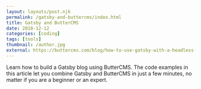 ```yaml
---
layout: layouts/post.njk
permalink: /gatsby-and-buttercms/index.html
title: Gatsby and ButterCMS
date: 2018-12-12
categories: [coding]
tags: [tools]
thumbnail: /author.jpg
external: https://buttercms.com/blog/how-to-use-gatsby-with-a-headless-cms
---
```


Learn how to build a Gatsby blog using ButterCMS. The code examples in this article let you combine Gatsby and ButterCMS in just a few minutes, no matter if you are a beginner or an expert.

<!--

Learn how to build a Gatsby blog using ButterCMS. The code examples in this article let you combine Gatsby and ButterCMS in just a few minutes, no matter if you are a beginner or an expert.

## Why Gatsby and ButterCMS?

Gatsby is a static site generator based on React and GraphQL. ButterCMS is a headless CMS and blogging platform. What does that mean and why should you use them?

A static site (HTML, CSS and JavaScript) is fast, secure and flexible. There is no database or server-side code that attackers can exploit. A static site generator pulls data from APIs, databases or files and generates pages using layouts.

As a developer you propably want to write your content as Markdown files. However, if your static site's content has to be managed by non-developers, they'll prefer a CMS. A headless CMS offers a read-only API, that can be read by your static site generator.

Gatsby combines React, GraphQL, webpack and other front-end technologies to provide a great developer experience. It's a great choice if you are already familiar with React and JSX. ButterCMS allows you to add a CMS to your Gatsby sites without having to worry about hosting, security, or performance. You can focus on implementing your front-end.

Now that we know the benefits of Gatsby and ButterCMS, let's get started!

## Setup

First, create a ButterCMS account. You'll be provided with an API token and an example blog post. You'll need both for this tutorial.

Next, install the Gatsby CLI.

```bash
npm install --global gatsby-cli
```

You can then create a new site from the official starting template. If you navigate to the directory and run `gatsby develop`, Gatsby will start a hot-reloading server at
<http://localhost:8000/>. This way, you don’t have to refresh your page as Gatsby injects new versions of the files that you edited at runtime.

```bash
gatsby new gatsby-site https://github.com/gatsbyjs/gatsby-starter-default
cd gatsby-site
gatsby develop
```

## Posts

When building with Gatsby, you access your data via the query language [GraphQL](https://graphql.org/). There are many official and community plugins that fetch data from remote or local locations and make it available via GraphQL. These plugins are called "source plugins" and there is already a [Gatsby Source Plugin for ButterCMS](https://www.gatsbyjs.org/packages/gatsby-source-buttercms/?=buttercms) you can install.

```bash
npm install --save gatsby-source-buttercms
```

Add the plugin to your `gatsby-config.js` and copy and paste your ButterCMS API token.

```js
module.exports = {
  plugins: [
    {
      resolve: 'gatsby-source-buttercms',
      options: {
        authToken: 'your_api_token'
      }
    }
  ]
}
```

After this change, you might have to restart the hot-reloading server (`gatsby develop`) before you can test the GraphQL fields and types the plugin is providing.

Head to GraphiQL, the in-browser IDE for exploring GraphQL, at <http://localhost:8000/___graphql> and explore the `butterPost` and `allButterPost` fields.

```graphql
{
  allButterPost {
    edges {
      node {
        title
        body
      }
    }
  }
}
```

The plugin maps all JSON fields documented in the [Butter CMS API Reference](https://buttercms.com/docs/api/#blog-engine) to GraphQL fields.

## Add a list of your blog posts

Your ButterCMS data can now be queried in any Gatsby page or template. You can start by creating a `src/pages/blog.js` and adding a list of your blog posts.

```js
import React from 'react'
import { graphql, Link } from 'gatsby'
import Layout from '../components/layout'

const BlogPage = ({ data }) => {
  const posts = data.allButterPost.edges
    .map(({ node }) => {
      return <Link key={node.id} to={`/${node.slug}`}>{node.title}</Link>
    })

  return <Layout>{posts}</Layout>
}

export default BlogPage

export const pageQuery = graphql`
  query {
    allButterPost {
      edges {
        node {
          id
          slug
          title
        }
      }
    }
  }
`
```

The page is now available at `/blog`. You can also edit the existing `src/pages/layout.js`, if you want to have the list on your home page.

### Add pages for your blog posts

Generating a page for each of your posts requires you to create a template at `src/template/post.js`. You’ll then edit `gatsby-node.js` in your project’s root folder and use [Gatsby's Node APIs](https://www.gatsbyjs.org/docs/node-apis), specifically the [`createPages`](https://www.gatsbyjs.org/docs/node-apis/#createPages) API and its [`createPage`](https://www.gatsbyjs.org/docs/actions/#createPage) action.

#### `src/layouts/post.js`

{% raw %}
```js
import React from 'react'
import { graphql } from 'gatsby'
import Layout from '../components/layout'

export default function Template({ data }) {
  const { title, date, body } = data.butterPost
  return (
    <Layout>
      <h1>{title}</h1>
      <h2>{date}</h2>
      <div dangerouslySetInnerHTML={{ __html: body }} />
    </Layout>
  )
}

export const pageQuery = graphql`
  query($slug: String!) {
    butterPost(slug: { eq: $slug }) {
      title
      date
      body
    }
  }
`
```
{% endraw %}

#### `gatsby-node.js`

```js
const path = require('path')

exports.createPages = ({ actions, graphql }) => {
  const { createPage } = actions

  const template = path.resolve(`src/layouts/post.js`)

  return graphql(`
    {
      allButterPost {
        edges {
          node {
            slug
          }
        }
      }
    }
  `).then(result => {
    if (result.errors) {
      return Promise.reject(result.errors)
    }

    result.data.allButterPost.edges.forEach(({ node }) => {
      console.log(node);
      createPage({
        layout: layouts/post.njk
permalink: `/blog/${node.slug}`,/index.html
        component: template,
        context: {
          slug: node.slug
        }
      })
    })
  })
}
```

# Categories, Tags, and Authors

Use the `filter` argument against your ButterCMS categories, tags, and authors to feature and filter the content of your blog.

```graphql
{
  allButterPost(filter: {
    tags: {
      elemMatch: {
        slug: { in: "example-tag" }
      }
    }
  }) {
    edges {
      node {
        id
        title
      }
    }
  }
}
```

# Pages

If you want to add ButterCMS pages to your blog, add a list of page slugs to your `gatsby-config.js` and follow the same steps as for your blog posts, using the `butterPage` and `allButterPage` GraphQL fields.

ButterCMS automatically generates a slug when you create a new page: A page titled `Example Page` gets an `example-page` slug, which is shown below the page title in the ButterCMS editor. You can add these slugs to your `gatsby-config.js`:

```js
module.exports = {
  plugins: [
    {
      resolve: 'gatsby-source-buttercms',
      options: {
        authToken: 'your_api_token',
        pages: [
          'homepage'
        ]
      }
    }
  ]
}
```

```graphql
{
  allButterPage(filter: {slug: {eq: "homepage"}}) {
    edges {
      node {
        slug
      }
    }
  }
}
```

You can also specify a page type in your `gatsby-config.js`:

```js
module.exports = {
  plugins: [
    {
      resolve: 'gatsby-source-buttercms',
      options: {
        authToken: 'your_api_token',
        pageTypes: [
          'products'
        ]
      }
    }
  ]
}
```

To get all pages for a given type you can then use the following GraphQL query:

```graphql
{
  allButterPage(filter: {page_type: {eq: "products"}}) {
    edges {
      node {
        slug
      }
    }
  }
}
```

# Conclusion

We have learned how to use a Gatsby source plugin to convert headless CMS data to Gatsby nodes, how to query those nodes with GraphQL, and how to create pages. This should give you a head start when building a Gatsby blog with ButterCMS.

Where to go from here? You could use what you’ve learned and add a page that lists your categories and tags. If you already have a lot of content, you might want to add pagination to your list of blog posts. You can do so by using the `limit` and `skip` arguments of the `allButterPost` and `allButterPage` fields in GraphQL.

If you need help after reading this, contact ButterCMS’s support via [email](mailto:support@buttercms.com) or livechat.

The [Gatsby Source Plugin for ButterCMS](https://www.gatsbyjs.org/packages/gatsby-source-buttercms/?=buttercms) is an open-source community plugin for Gatsby. If you want to contribute to the source plugin, [open a GitHub pull request](https://github.com/ButterCMS/gatsby-source-buttercms). If you have found a bug, [open a GitHub issue](https://github.com/ButterCMS/gatsby-source-buttercms).

-->
